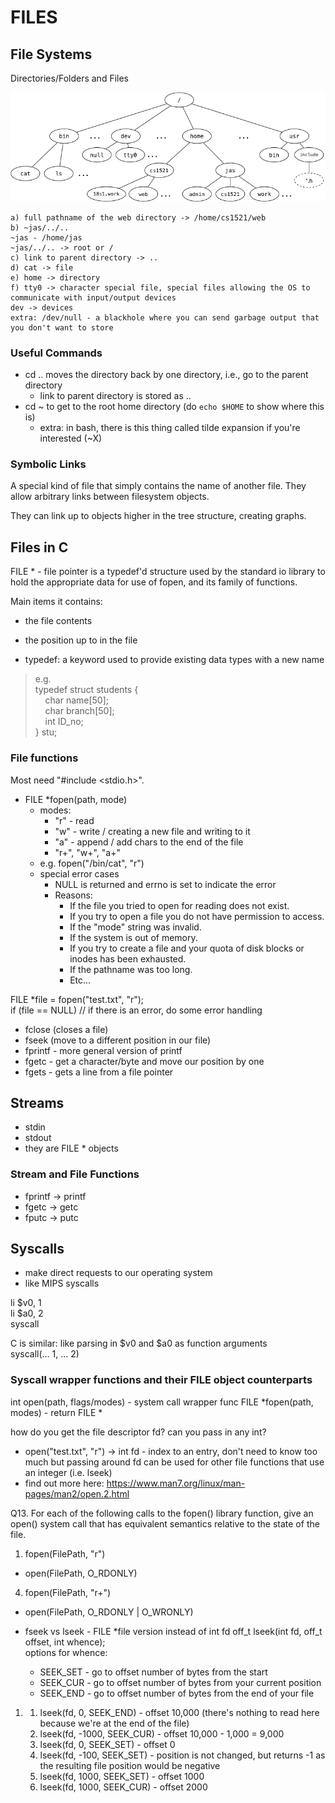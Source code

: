 # FILES

## File Systems

Directories/Folders and Files

![Alt text](image.png)

```
a) full pathname of the web directory -> /home/cs1521/web
b) ~jas/../.. 
~jas - /home/jas
~jas/../.. -> root or /
c) link to parent directory -> ..
d) cat -> file
e) home -> directory
f) tty0 -> character special file, special files allowing the OS to communicate with input/output devices
dev -> devices
extra: /dev/null - a blackhole where you can send garbage output that you don't want to store
```

### Useful Commands
- cd .. moves the directory back by one directory, i.e., go to the parent directory
  - link to parent directory is stored as ..
- cd ~ to get to the root home directory (do `echo $HOME` to show where this is)
  - extra: in bash, there is this thing called tilde expansion if you're interested (~X)

### Symbolic Links
A special kind of file that simply contains the name of another file. They allow arbitrary links between filesystem objects.

They can link up to objects higher in the tree structure, creating graphs.


## Files in C
FILE * - file pointer is a typedef'd structure used by the standard io library to hold the appropriate data for use of fopen, and its family of functions.

Main items it contains:
- the file contents
- the position up to in the file

- typedef: a keyword used to provide existing data types with a new name
> e.g. \
> typedef struct students { \
> &nbsp; &nbsp; char name[50]; \
> &nbsp; &nbsp; char branch[50]; \
> &nbsp; &nbsp; int ID_no; \
> } stu;

### File functions
Most need "#include <stdio.h>".

- FILE *fopen(path, mode)
  - modes:
    - "r" - read
    - "w" - write / creating a new file and writing to it
    - "a" - append / add chars to the end of the file
    - "r+", "w+", "a+"
  - e.g. fopen("/bin/cat", "r")
  - special error cases
    - NULL is returned and errno is set to indicate the error
    - Reasons:
      - If the file you tried to open for reading does not exist.
      - If you try to open a file you do not have permission to access.
      - If the "mode" string was invalid.
      - If the system is out of memory.
      - If you try to create a file and your quota of disk blocks or inodes has been exhausted.
      - If the pathname was too long.
      - Etc...

FILE *file = fopen("test.txt", "r"); \
if (file == NULL) // if there is an error, do some error handling

- fclose (closes a file)
- fseek (move to a different position in our file)
- fprintf - more general version of printf
- fgetc - get a character/byte and move our position by one
- fgets - gets a line from a file pointer

## Streams
- stdin
- stdout
- they are FILE * objects

### Stream and File Functions
- fprintf -> printf
- fgetc -> getc
- fputc -> putc



## Syscalls
- make direct requests to our operating system
- like MIPS syscalls

li $v0, 1 \
li $a0, 2 \
syscall

C is similar: like parsing in $v0 and $a0 as function arguments \
syscall(... 1, ... 2)

### Syscall wrapper functions and their FILE object counterparts

int open(path, flags/modes) - system call wrapper func
FILE *fopen(path, modes) - return FILE *

how do you get the file descriptor fd? can you pass in any int?
- open("test.txt", "r") -> int fd - index to an entry, don't need to know too much but passing around fd can be used for other file functions that use an integer (i.e. lseek)
- find out more here: https://www.man7.org/linux/man-pages/man2/open.2.html

Q13. For each of the following calls to the fopen() library function, give an open() system call that has equivalent semantics relative to the state of the file.

1. fopen(FilePath, "r")
- open(FilePath, O_RDONLY)

4. fopen(FilePath, "r+")
- open(FilePath, O_RDONLY | O_WRONLY)


- fseek vs lseek - FILE *file version instead of int fd
off_t lseek(int fd, off_t offset, int whence); \
options for whence:
  - SEEK_SET - go to offset number of bytes from the start
  - SEEK_CUR - go to offset number of bytes from your current position
  - SEEK_END - go to offset number of bytes from the end of your file

1.  
    1.  lseek(fd, 0, SEEK_END) - offset 10,000 (there's nothing to read here because we're at the end of the file)
    2.  lseek(fd, -1000, SEEK_CUR) - offset 10,000 - 1,000 = 9,000
    3.  lseek(fd, 0, SEEK_SET) - offset 0
    4.  lseek(fd, -100, SEEK_SET) - position is not changed, but returns -1 as the resulting file position would be negative
    5.  lseek(fd, 1000, SEEK_SET) - offset 1000
    6.  lseek(fd, 1000, SEEK_CUR) - offset 2000
    